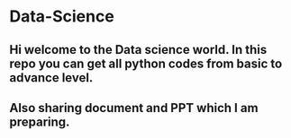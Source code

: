 # Data-Science
## Hi welcome to the Data science world. In this repo you can get all python codes from basic to advance level.
## Also sharing document and PPT which I am preparing.
### 
